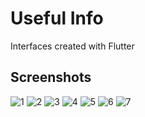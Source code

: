 # Useful Info

Interfaces created with Flutter

## Screenshots

<img src="https://i.ibb.co/rm1M1Gp/1.png" alt="1" border="0">
<img src="https://i.ibb.co/8X0ckWF/2.png" alt="2" border="0">
<img src="https://i.ibb.co/Fz7dzWV/3.png" alt="3" border="0">
<img src="https://i.ibb.co/ZJTwQ92/4.png" alt="4" border="0">
<img src="https://i.ibb.co/dkm3011/5.png" alt="5" border="0">
<img src="https://i.ibb.co/JrKd17Z/6.png" alt="6" border="0">
<img src="https://i.ibb.co/YTdrNHX/7.png" alt="7" border="0">


